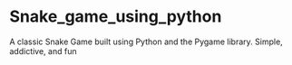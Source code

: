 # Snake_game_using_python
A classic Snake Game built using Python and the Pygame library. Simple, addictive, and fun 
